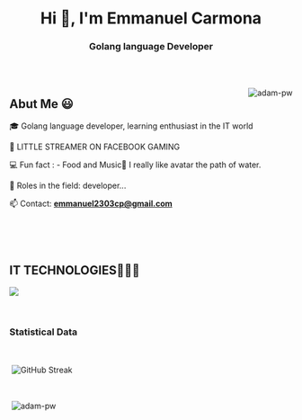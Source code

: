 <h1 align="center">Hi 👋, I'm Emmanuel Carmona</h1>
<h3 align="center">Golang language Developer</h3>

<br>


<br>

<p><img align="right" src="https://github.com/Adam-pw/Adam-pw/blob/main/animation_500_kxa883sd.gif" alt="adam-pw" /></p>

<h2>Abut Me 😃</h2>
<!--Intro start-->

<p align="left">
🎓 Golang language developer, learning enthusiast in the IT world

🎥 LITTLE STREAMER ON FACEBOOK GAMING

💻 Fun fact : - Food and Music🎵 I really like avatar the path of water.

📝 Roles in the field: developer...

📫 Contact: **emmanuel2303cp@gmail.com**


<br>


</p>

<br>

<h2 >IT TECHNOLOGIES👨🏻‍💻</h2>
<!--tech stack icons-->
<p align="left">
  <a href="https://skillicons.dev">
    <img src="https://skillicons.dev/icons?i=docker,kubernetes,googlecloud,vscode,golang,postgres,sqlite,linux,postman,mongodb,mysql,git,github" />
  </a>
</p>
<br>

<h3>Statistical Data </h3>
<br>

<p>&nbsp;<img align="center" src="https://streak-stats.demolab.com?user=YoSoyRev&theme=monokai" alt="GitHub Streak"/></p>

<br>

<p>&nbsp;<img align="center" src="https://github-readme-stats.anuraghazra1.vercel.app/api/top-langs/?username=yosoyrev&theme=dark&hide_border=false&no-bg=true&no-frame=true&langs_count=10""
    alt="adam-pw" /></p>

<br>

      



